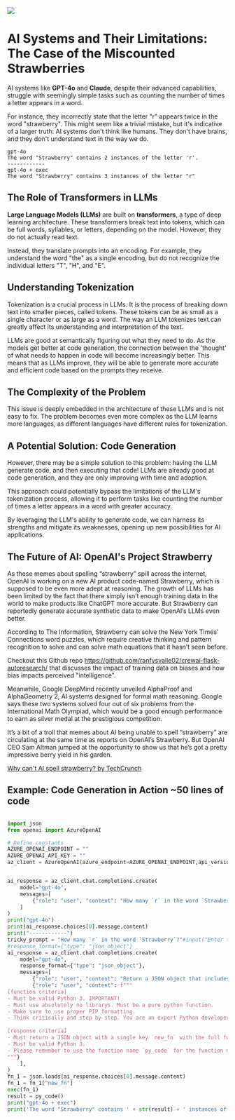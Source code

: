 ![](https://tii.imgix.net/production/articles/13494/3737c64b-90b1-4167-8d70-601b9670083c.png?auto=compress&fit=crop&auto=format)

# AI Systems and Their Limitations: The Case of the Miscounted Strawberries

AI systems like **GPT-4o** and **Claude**, despite their advanced capabilities, struggle with seemingly simple tasks such as counting the number of times a letter appears in a word. 

For instance, they incorrectly state that the letter "r" appears twice in the word "strawberry". This might seem like a trivial mistake, but it's indicative of a larger truth: AI systems don't think like humans. They don't have brains, and they don't understand text in the way we do.

```
gpt-4o
The word "Strawberry" contains 2 instances of the letter 'r'.
------------
gpt-4o + exec
The word "Strawberry" contains 3 instances of the letter "r"
```

## The Role of Transformers in LLMs

**Large Language Models (LLMs)** are built on **transformers**, a type of deep learning architecture. These transformers break text into tokens, which can be full words, syllables, or letters, depending on the model. However, they do not actually read text. 

Instead, they translate prompts into an encoding. For example, they understand the word "the" as a single encoding, but do not recognize the individual letters "T", "H", and "E". 

## Understanding Tokenization

Tokenization is a crucial process in LLMs. It is the process of breaking down text into smaller pieces, called tokens. These tokens can be as small as a single character or as large as a word. The way an LLM tokenizes text can greatly affect its understanding and interpretation of the text.

LLMs are good at semantically figuring out what they need to do. As the models get better at code generation, the connection between the 'thought' of what needs to happen in code will become increasingly better. This means that as LLMs improve, they will be able to generate more accurate and efficient code based on the prompts they receive.

## The Complexity of the Problem

This issue is deeply embedded in the architecture of these LLMs and is not easy to fix. The problem becomes even more complex as the LLM learns more languages, as different languages have different rules for tokenization.

## A Potential Solution: Code Generation

However, there may be a simple solution to this problem: having the LLM generate code, and then executing that code! LLMs are already good at code generation, and they are only improving with time and adoption. 

This approach could potentially bypass the limitations of the LLM's tokenization process, allowing it to perform tasks like counting the number of times a letter appears in a word with greater accuracy. 

By leveraging the LLM's ability to generate code, we can harness its strengths and mitigate its weaknesses, opening up new possibilities for AI applications.

## The Future of AI: OpenAI's Project Strawberry

As these memes about spelling “strawberry” spill across the internet, OpenAI is working on a new AI product code-named Strawberry, which is supposed to be even more adept at reasoning. The growth of LLMs has been limited by the fact that there simply isn’t enough training data in the world to make products like ChatGPT more accurate. But Strawberry can reportedly generate accurate synthetic data to make OpenAI’s LLMs even better. 

According to The Information, Strawberry can solve the New York Times’ Connections word puzzles, which require creative thinking and pattern recognition to solve and can solve math equations that it hasn’t seen before.

Checkout this Github repo https://github.com/ranfysvalle02/crewai-flask-autoresearch/ that discusses the impact of training data on biases and how bias impacts perceived "intelligence".

Meanwhile, Google DeepMind recently unveiled AlphaProof and AlphaGeometry 2, AI systems designed for formal math reasoning. Google says these two systems solved four out of six problems from the International Math Olympiad, which would be a good enough performance to earn as silver medal at the prestigious competition.

It’s a bit of a troll that memes about AI being unable to spell “strawberry” are circulating at the same time as reports on OpenAI’s Strawberry. But OpenAI CEO Sam Altman jumped at the opportunity to show us that he’s got a pretty impressive berry yield in his garden.

[Why can't AI spell strawberry? by TechCrunch](https://techcrunch.com/2024/08/27/why-ai-cant-spell-strawberry/)

## Example: Code Generation in Action ~50 lines of code

```python

import json
from openai import AzureOpenAI

# Define constants
AZURE_OPENAI_ENDPOINT = ""
AZURE_OPENAI_API_KEY = "" 
az_client = AzureOpenAI(azure_endpoint=AZURE_OPENAI_ENDPOINT,api_version="2023-07-01-preview",api_key=AZURE_OPENAI_API_KEY)


ai_response = az_client.chat.completions.create(
    model="gpt-4o",
    messages=[
        {"role": "user", "content": "How many `r` in the word `Strawberry`?"},
    ]
)
print("gpt-4o")
print(ai_response.choices[0].message.content)
print("------------")
tricky_prompt = "How many `r` in the word `Strawberry`?"#input("Enter the tricky prompt: ")
#response_format={"type": "json_object"}
ai_response = az_client.chat.completions.create(
    model="gpt-4o",
    response_format={"type": "json_object"},
    messages=[
        {"role": "user", "content": "Return a JSON object that includes a Python function that can answer:`"+tricky_prompt+"`"},
        {"role": "user", "content": f"""
[function criteria]
- Must be valid Python 3. IMPORTANT!
- Must use absolutely no librarys. Must be a pure python function.
- Make sure to use proper PIP formatting.
- Think critically and step by step. You are an expert Python developer.
         
[response criteria]
- Must return a JSON object with a single key `new_fn` with the full function definition as a string.
- Must be valid Python 3.
- Please remember to use the function name `py_code` for the function name.
"""}
    ],
)
fn_1 = json.loads(ai_response.choices[0].message.content)
fn_1 = fn_1["new_fn"]
exec(fn_1)
result = py_code()
print("gpt-4o + exec")
print('The word "Strawberry" contains ' + str(result) + ' instances of the letter "r"')

```
